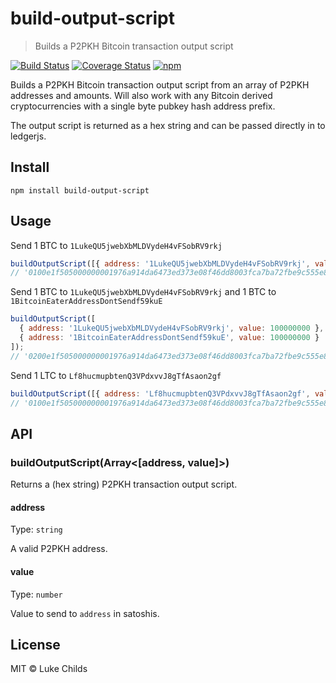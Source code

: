 # build-output-script

> Builds a P2PKH Bitcoin transaction output script

[![Build Status](https://travis-ci.com/lukechilds/build-output-script.svg?branch=master)](https://travis-ci.com/lukechilds/build-output-script)
[![Coverage Status](https://coveralls.io/repos/github/lukechilds/build-output-script/badge.svg?branch=master)](https://coveralls.io/github/lukechilds/build-output-script?branch=master)
[![npm](https://img.shields.io/npm/v/build-output-script.svg)](https://www.npmjs.com/package/build-output-script)

Builds a P2PKH Bitcoin transaction output script from an array of P2PKH addresses and amounts. Will also work with any Bitcoin derived cryptocurrencies with a single byte pubkey hash address prefix.

The output script is returned as a hex string and can be passed directly in to ledgerjs.

## Install

```shell
npm install build-output-script
```

## Usage

Send 1 BTC to `1LukeQU5jwebXbMLDVydeH4vFSobRV9rkj`

```js
buildOutputScript([{ address: '1LukeQU5jwebXbMLDVydeH4vFSobRV9rkj', value: 100000000 }]);
// '0100e1f505000000001976a914da6473ed373e08f46dd8003fca7ba72fbe9c555e88ac'
```

Send 1 BTC to `1LukeQU5jwebXbMLDVydeH4vFSobRV9rkj` and 1 BTC to `1BitcoinEaterAddressDontSendf59kuE`

```js
buildOutputScript([
  { address: '1LukeQU5jwebXbMLDVydeH4vFSobRV9rkj', value: 100000000 },
  { address: '1BitcoinEaterAddressDontSendf59kuE', value: 100000000 }
]);
// '0200e1f505000000001976a914da6473ed373e08f46dd8003fca7ba72fbe9c555e88ac00e1f505000000001976a914759d6677091e973b9e9d99f19c68fbf43e3f05f988ac'
```

Send 1 LTC to `Lf8hucmupbtenQ3VPdxvvJ8gTfAsaon2gf`

```js
buildOutputScript([{ address: 'Lf8hucmupbtenQ3VPdxvvJ8gTfAsaon2gf', value: 100000000 }]);
// '0100e1f505000000001976a914da6473ed373e08f46dd8003fca7ba72fbe9c555e88ac'
```

## API

### buildOutputScript(Array<[address, value]>)

Returns a (hex string) P2PKH transaction output script.

#### address

Type: `string`

A valid P2PKH address.

#### value

Type: `number`

Value to send to `address` in satoshis.

## License

MIT © Luke Childs

